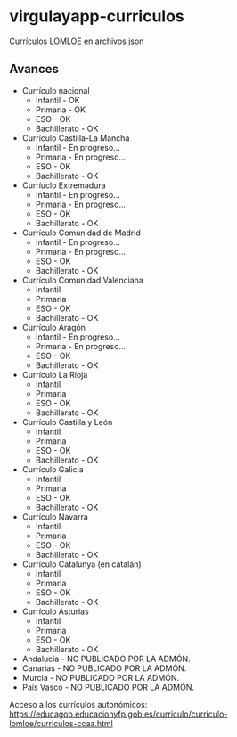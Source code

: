 # virgulayapp-curriculos
Currículos LOMLOE en archivos json

## Avances
* Currículo nacional
  * Infantil - OK
  * Primaria - OK
  * ESO - OK
  * Bachillerato - OK
* Currículo Castilla-La Mancha
  * Infantil - En progreso...
  * Primaria - En progreso...
  * ESO - OK
  * Bachillerato - OK
* Curríuclo Extremadura
  * Infantil - En progreso...
  * Primaria - En progreso...
  * ESO - OK
  * Bachillerato - OK
* Currículo Comunidad de Madrid
  * Infantil - En progreso...
  * Primaria - En progreso...
  * ESO - OK
  * Bachillerato - OK
* Currículo Comunidad Valenciana
  * Infantil
  * Primaria
  * ESO - OK
  * Bachillerato - OK
* Currículo Aragón
  * Infantil - En progreso...
  * Primaria - En progreso...
  * ESO - OK
  * Bachillerato - OK
* Currículo La Rioja
  * Infantil
  * Primaria
  * ESO - OK
  * Bachillerato - OK
* Currículo Castilla y León
  * Infantil
  * Primaria
  * ESO - OK
  * Bachillerato - OK 
* Currículo Galicia
  * Infantil
  * Primaria
  * ESO - OK
  * Bachillerato - OK
* Currículo Navarra
  * Infantil
  * Primaria
  * ESO - OK
  * Bachillerato - OK 
* Currículo Catalunya (en catalán)
  * Infantil
  * Primaria
  * ESO - OK
  * Bachillerato - OK 
* Currículo Asturias
  * Infantil
  * Primaria
  * ESO - OK
  * Bachillerato - OK
* Andalucía - NO PUBLICADO POR LA ADMÓN.
* Canarias - NO PUBLICADO POR LA ADMÓN.
* Murcia - NO PUBLICADO POR LA ADMÓN.
* País Vasco - NO PUBLICADO POR LA ADMÓN.


Acceso a los currículos autonómicos: https://educagob.educacionyfp.gob.es/curriculo/curriculo-lomloe/curriculos-ccaa.html